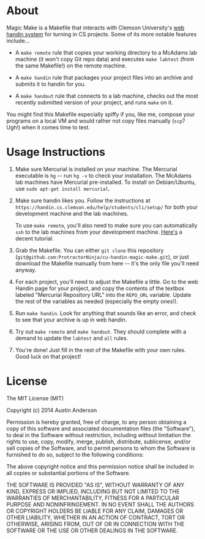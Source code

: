 # About #

Magic Make is a Makefile that interacts with Clemson University's [web handin
system][handin] for turning in CS projects. Some of its more notable features
include...

- A `make remote` rule that copies your working directory to a McAdams lab
  machine (it won't copy Git repo data) and executes `make labtest` (from the
  same Makefile!) on the remote machine.

- A `make handin` rule that packages your project files into an archive and
  submits it to handin for you.

- A `make handout` rule that connects to a lab machine, checks out the most
  recently submitted version of your project, and runs `make` on it.

You might find this Makefile especially spiffy if you, like me, compose your
programs on a local VM and would rather not copy files manually (`scp`? Ugh!)
when it comes time to test.

# Usage Instructions #

1. Make sure Mercurial is installed on your machine. The Mercurial executable
   is `hg` -- run `hg -v` to check your installation. The McAdams lab machines
   have Mercurial pre-installed. To install on Debian/Ubuntu, use `sudo apt-get
   install mercurial`.

2. Make sure handin likes you. Follow the instructions at
   `https://handin.cs.clemson.edu/help/students/cli/setup/` for both your
   development machine and the lab machines.

   To use `make remote`, you'll also need to make sure you can automatically
   `ssh` to the lab machines from your development machine. 
   [Here's](http://www.linuxproblem.org/art_9.html) a decent tutorial.

3. Grab the Makefile. You can either `git clone` this repository
   (`git@github.com:ProtractorNinja/cu-handin-magic-make.git`), or just download
   the Makefile manually from here -- it's the only file you'll need anyway.

4. For each project, you'll need to adjust the Makefile a little. Go to the web
   Handin page for your project, and copy the contents of the textbox labeled
   "Mercurial Repository URL" into the `REPO_URL` variable. Update the rest of
   the variables as needed (especially the empty ones!).

5. Run `make handin`. Look for anything that sounds like an error, and check to
   see that your archive is up in web handin.

6. Try out `make remote` and `make handout`. They should complete with a demand
   to update the `labtest` and `all` rules.

7. You're done! Just fill in the rest of the Makefile with your own rules. Good
   luck on that project!

[handin]: https://handin.cs.clemson.edu/courses/

# License #

The MIT License (MIT)

Copyright (c) 2014 Austin Anderson

Permission is hereby granted, free of charge, to any person obtaining a copy
of this software and associated documentation files (the "Software"), to deal
in the Software without restriction, including without limitation the rights
to use, copy, modify, merge, publish, distribute, sublicense, and/or sell
copies of the Software, and to permit persons to whom the Software is
furnished to do so, subject to the following conditions:

The above copyright notice and this permission notice shall be included in all
copies or substantial portions of the Software.

THE SOFTWARE IS PROVIDED "AS IS", WITHOUT WARRANTY OF ANY KIND, EXPRESS OR
IMPLIED, INCLUDING BUT NOT LIMITED TO THE WARRANTIES OF MERCHANTABILITY,
FITNESS FOR A PARTICULAR PURPOSE AND NONINFRINGEMENT. IN NO EVENT SHALL THE
AUTHORS OR COPYRIGHT HOLDERS BE LIABLE FOR ANY CLAIM, DAMAGES OR OTHER
LIABILITY, WHETHER IN AN ACTION OF CONTRACT, TORT OR OTHERWISE, ARISING FROM,
OUT OF OR IN CONNECTION WITH THE SOFTWARE OR THE USE OR OTHER DEALINGS IN THE
SOFTWARE.


